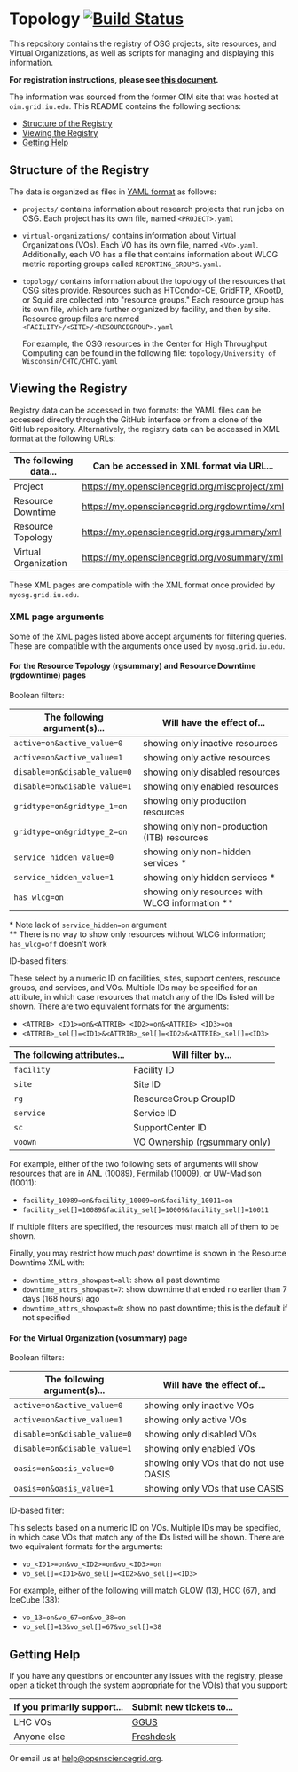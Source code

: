 Topology [![Build Status](https://travis-ci.org/opensciencegrid/topology.svg?branch=master)](https://travis-ci.org/opensciencegrid/topology)
========

This repository contains the registry of OSG projects, site resources, and Virtual Organizations, as well as
scripts for managing and displaying this information.

**For registration instructions, please see [this document](https://opensciencegrid.org/docs/common/registration).**

The information was sourced from the former OIM site that was hosted at `oim.grid.iu.edu`.
This README contains the following sections:

- [Structure of the Registry](#structure-of-the-registry)
- [Viewing the Registry](#accessing-the-data)
- [Getting Help](#getting-help)


Structure of the Registry
-------------------------

The data is organized as files in [YAML format](https://en.wikipedia.org/wiki/YAML)
as follows:

-   `projects/` contains information about research projects that run jobs on OSG.
    Each project has its own file, named `<PROJECT>.yaml`

-   `virtual-organizations/` contains information about Virtual Organizations
    (VOs).
    Each VO has its own file, named `<VO>.yaml`.
    Additionally, each VO has a file that contains information about WLCG metric reporting groups called
    `REPORTING_GROUPS.yaml`.

-   `topology/` contains information about the topology of the resources that OSG sites provide.
    Resources such as HTCondor-CE, GridFTP, XRootD, or Squid are collected into "resource groups." 
    Each resource group has its own file, which are further organized by facility, and then by site.
    Resource group files are named `<FACILITY>/<SITE>/<RESOURCEGROUP>.yaml`

    For example, the OSG resources in the Center for High Throughput Computing can be found in the following file:
    `topology/University of Wisconsin/CHTC/CHTC.yaml`


Viewing the Registry
--------------------

Registry data can be accessed in two formats: the YAML files can be accessed directly through the GitHub interface or
from a clone of the GitHub repository.
Alternatively, the registry data can be accessed in XML format at the following URLs:

| The following data... | Can be accessed in XML format via URL...         |
|-----------------------|--------------------------------------------------|
| Project               | <https://my.opensciencegrid.org/miscproject/xml> |
| Resource Downtime     | <https://my.opensciencegrid.org/rgdowntime/xml>  |
| Resource Topology     | <https://my.opensciencegrid.org/rgsummary/xml>   |
| Virtual Organization  | <https://my.opensciencegrid.org/vosummary/xml>   |

These XML pages are compatible with the XML format once provided by `myosg.grid.iu.edu`.

### XML page arguments

Some of the XML pages listed above accept arguments for filtering queries.
These are compatible with the arguments once used by `myosg.grid.iu.edu`.

#### For the Resource Topology (rgsummary) and Resource Downtime (rgdowntime) pages

Boolean filters:

| The following argument(s)... | Will have the effect of...                         |
|------------------------------|----------------------------------------------------|
| `active=on&active_value=0`   | showing only inactive resources                    |
| `active=on&active_value=1`   | showing only active resources                      |
| `disable=on&disable_value=0` | showing only disabled resources                    |
| `disable=on&disable_value=1` | showing only enabled resources                     |
| `gridtype=on&gridtype_1=on`  | showing only production resources                  |
| `gridtype=on&gridtype_2=on`  | showing only non-production (ITB) resources        |
| `service_hidden_value=0`     | showing only non-hidden services \*                |
| `service_hidden_value=1`     | showing only hidden services \*                    |
| `has_wlcg=on`                | showing only resources with WLCG information \*\*  |

\* Note lack of `service_hidden=on` argument<br>
\*\* There is no way to show only resources without WLCG information; `has_wlcg=off` doesn't work


ID-based filters:

These select by a numeric ID on facilities, sites, support centers, resource groups, and services, and VOs.
Multiple IDs may be specified for an attribute, in which case resources that match any of the IDs listed will be shown.
There are two equivalent formats for the arguments:
- `<ATTRIB>_<ID1>=on&<ATTRIB>_<ID2>=on&<ATTRIB>_<ID3>=on`
- `<ATTRIB>_sel[]=<ID1>&<ATTRIB>_sel[]=<ID2>&<ATTRIB>_sel[]=<ID3>`

| The following attributes... | Will filter by...             |
|-----------------------------|-------------------------------|
| `facility`                  | Facility ID                   |
| `site`                      | Site ID                       |
| `rg`                        | ResourceGroup GroupID         |
| `service`                   | Service ID                    |
| `sc`                        | SupportCenter ID              |
| `voown`                     | VO Ownership (rgsummary only) |

For example, either of the two following sets of arguments will show resources that are in ANL (10089), Fermilab (10009), or UW-Madison (10011):
- `facility_10089=on&facility_10009=on&facility_10011=on`
- `facility_sel[]=10089&facility_sel[]=10009&facility_sel[]=10011`

If multiple filters are specified, the resources must match all of them to be shown.

Finally, you may restrict how much _past_ downtime is shown in the Resource Downtime XML with:
- `downtime_attrs_showpast=all`: show all past downtime
- `downtime_attrs_showpast=7`: show downtime that ended no earlier than 7 days (168 hours) ago
- `downtime_attrs_showpast=0`: show no past downtime; this is the default if not specified

#### For the Virtual Organization (vosummary) page

Boolean filters:

| The following argument(s)... | Will have the effect of...             |
|------------------------------|----------------------------------------|
| `active=on&active_value=0`   | showing only inactive VOs              |
| `active=on&active_value=1`   | showing only active VOs                |
| `disable=on&disable_value=0` | showing only disabled VOs              |
| `disable=on&disable_value=1` | showing only enabled VOs               |
| `oasis=on&oasis_value=0`     | showing only VOs that do not use OASIS |
| `oasis=on&oasis_value=1`     | showing only VOs that use OASIS        |

ID-based filter:

This selects based on a numeric ID on VOs.
Multiple IDs may be specified, in which case VOs that match any of the IDs listed will be shown.
There are two equivalent formats for the arguments:
- `vo_<ID1>=on&vo_<ID2>=on&vo_<ID3>=on`
- `vo_sel[]=<ID1>&vo_sel[]=<ID2>&vo_sel[]=<ID3>`

For example, either of the following will match GLOW (13), HCC (67), and IceCube (38):
- `vo_13=on&vo_67=on&vo_38=on`
- `vo_sel[]=13&vo_sel[]=67&vo_sel[]=38`



Getting Help
------------

If you have any questions or encounter any issues with the registry, please open a ticket through the system appropriate
for the VO(s) that you support:

| If you primarily support... | Submit new tickets to...                         |
|-----------------------------|--------------------------------------------------|
| LHC VOs                     | [GGUS](https://ggus.eu)                          |
| Anyone else                 | [Freshdesk](https://support.opensciencegrid.org) |

Or email us at help@opensciencegrid.org.
